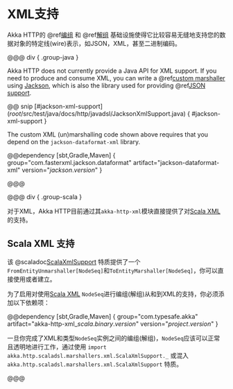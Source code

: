 # XML支持

Akka HTTP的 @ref[编组](marshalling.md) 和 @ref[解组](unmarshalling.md) 基础设施使得它比较容易无缝地支持您的数据对象的特定线(wire)表示，如JSON，XML，甚至二进制编码。

@@@ div { .group-java }

Akka HTTP does not currently provide a Java API for XML support. If you need to
produce and consume XML, you can write a @ref[custom marshaller](marshalling.md#自定义编组器)
using [Jackson], which is also the library used for providing @ref[JSON support](json-support.md#jackson-support).

@@ snip [#jackson-xml-support] ($root$/src/test/java/docs/http/javadsl/JacksonXmlSupport.java) { #jackson-xml-support }

The custom XML (un)marshalling code shown above requires that you depend on the `jackson-dataformat-xml` library.

@@dependency [sbt,Gradle,Maven] {
  group="com.fasterxml.jackson.dataformat"
  artifact="jackson-dataformat-xml"
  version="$jackson.version$"
}

@@@

@@@ div { .group-scala }

对于XML，Akka HTTP目前通过其`akka-http-xml`模块直接提供了对[Scala XML][scala-xml]的支持。

## Scala XML 支持

该 @scaladoc[ScalaXmlSupport](akka.http.scaladsl.marshallers.xml.ScalaXmlSupport) 特质提供了一个`FromEntityUnmarshaller[NodeSeq]`和`ToEntityMarshaller[NodeSeq]`，你可以直接使用或者建立。

为了启用对使用[Scala XML][scala-xml] `NodeSeq`进行编组(解组)从和到XML的支持，你必须添加以下依赖项：

@@dependency [sbt,Gradle,Maven] {
  group="com.typesafe.akka"
  artifact="akka-http-xml_$scala.binary.version$"
  version="$project.version$"
}

一旦你完成了XML和类型`NodeSeq`实例之间的编组(解组)，`NodeSeq`应该可以正常且透明地进行工作，通过使用 `import akka.http.scaladsl.marshallers.xml.ScalaXmlSupport._` 或混入 `akka.http.scaladsl.marshallers.xml.ScalaXmlSupport` 特质。

@@@

 [scala-xml]: https://github.com/scala/scala-xml
 [jackson]: https://github.com/FasterXML/jackson
